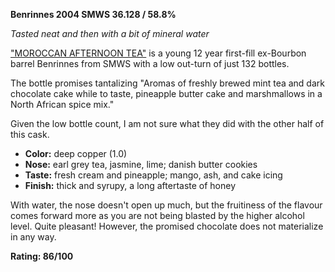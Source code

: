 **Benrinnes 2004 SMWS 36.128 / 58.8%**

*Tasted neat and then with a bit of mineral water*

["MOROCCAN AFTERNOON TEA"](https://www.whiskybase.com/whiskies/whisky/104317/benrinnes-2004-smws-36128) is a young 12 year first-fill ex-Bourbon barrel Benrinnes from SMWS with a low out-turn of just 132 bottles.

The bottle promises tantalizing "Aromas of freshly brewed mint tea and dark chocolate cake while to taste, pineapple butter cake and marshmallows in a North African spice mix."

Given the low bottle count, I am not sure what they did with the other half of this cask.

* **Color:** deep copper (1.0)
* **Nose:** earl grey tea, jasmine, lime; danish butter cookies
* **Taste:** fresh cream and pineapple; mango, ash, and cake icing
* **Finish:** thick and syrupy, a long aftertaste of honey

With water, the nose doesn't open up much, but the fruitiness of the flavour comes forward more as you are not being blasted by the higher alcohol level.  Quite pleasant!  However, the promised chocolate does not materialize in any way.

**Rating: 86/100**